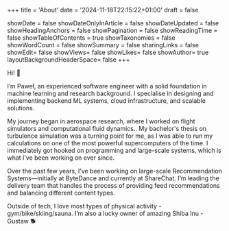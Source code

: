 +++
title = 'About'
date = '2024-11-18T22:15:22+01:00'
draft = false

showDate = false
showDateOnlyInArticle = false
showDateUpdated = false
showHeadingAnchors = false
showPagination = false
showReadingTime = false
showTableOfContents = true
showTaxonomies = false
showWordCount = false
showSummary = false
sharingLinks = false
showEdit= false
showViews= false
showLikes= false
showAuthor= true
layoutBackgroundHeaderSpace= false
+++

Hi! 👋

I’m Paweł, an experienced software engineer with a solid foundation in machine learning and research background. I specialise in designing and implementing backend ML systems, cloud infrastructure, and scalable solutions.

My journey began in aerospace research, where I worked on flight simulators and computational fluid dynamics.. My bachelor's thesis on turbulence simulation was a turning point for me, as I was able to run my calculations on one of the most powerful supercomputers of the time. I immediately got hooked on programming and large-scale systems, which is what I’ve been working on ever since.

Over the past few years, I’ve been working on large-scale Recommendation Systems—initially at ByteDance and currently at ShareChat. I’m leading the delivery team that handles the process of providing feed recommendations and balancing different content types.

Outside of tech, I love most types of physical activity - gym/bike/skiing/sauna. I’m also a lucky owner of amazing Shiba Inu - Gustaw 🐕